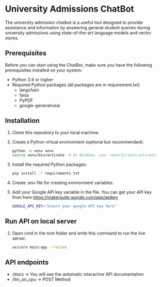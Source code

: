 

# University Admissions ChatBot

The university admission chatbot is a useful tool designed to provide assistance and information by answering general student queries during university admissions using state-of-the-art language models and vector stores.

## Prerequisites

Before you can start using the  ChatBot, make sure you have the following prerequisites installed on your system:

- Python 3.9 or higher
- Required Python packages (all packages are in requirement.txt)
    - langchain
    - faiss
    - PyPDF
    - google-generativeai

## Installation

1. Clone this repository to your local machine.

2. Create a Python virtual environment (optional but recommended):

    ```bash
    python -m venv venv
    source venv/bin/activate  # On Windows, use: venv\Scripts\activate.bat
    ```

3. Install the required Python packages:

    ```bash
    pip install -r requirements.txt
    ```

4. Create .env file for creating environment variables.
5. Add your Google API key variable in the file. You can get your API key from here https://makersuite.google.com/app/apikey
    ```bash
    GOOGLE_API_KEY="Insert your google API key here"
    ```

## Run API on local server

1. Open cmd in the root folder and write this command to run the live server. 
    ```bash
    uvicorn main:app --reload
    ```
## API endpoints

- /docs -> You will see the automatic interactive API documentation
- /llm_on_cpu -> POST Method
